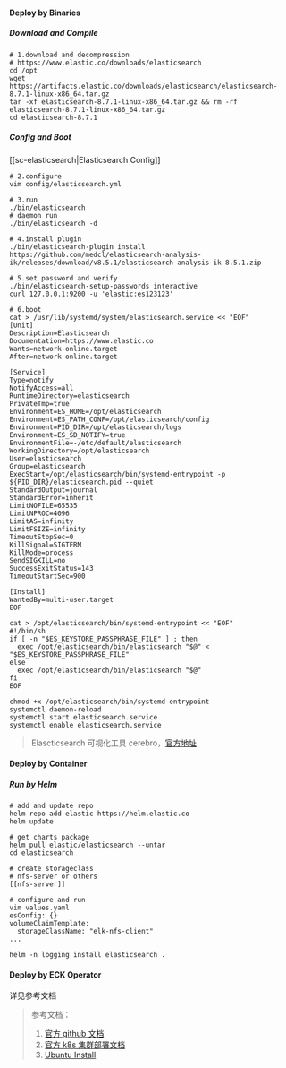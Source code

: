 #### Deploy by Binaries
##### Download and Compile
```shell
# 1.download and decompression
# https://www.elastic.co/downloads/elasticsearch
cd /opt
wget https://artifacts.elastic.co/downloads/elasticsearch/elasticsearch-8.7.1-linux-x86_64.tar.gz
tar -xf elasticsearch-8.7.1-linux-x86_64.tar.gz && rm -rf elasticsearch-8.7.1-linux-x86_64.tar.gz
cd elasticsearch-8.7.1
```

##### Config and Boot
[[sc-elasticsearch|Elasticsearch Config]]
```shell
# 2.configure
vim config/elasticsearch.yml

# 3.run 
./bin/elasticsearch
# daemon run
./bin/elasticsearch -d 

# 4.install plugin
./bin/elasticsearch-plugin install https://github.com/medcl/elasticsearch-analysis-ik/releases/download/v8.5.1/elasticsearch-analysis-ik-8.5.1.zip

# 5.set password and verify
./bin/elasticsearch-setup-passwords interactive
curl 127.0.0.1:9200 -u 'elastic:es123123'
```

```shell
# 6.boot
cat > /usr/lib/systemd/system/elasticsearch.service << "EOF"
[Unit]
Description=Elasticsearch
Documentation=https://www.elastic.co
Wants=network-online.target
After=network-online.target

[Service]
Type=notify
NotifyAccess=all
RuntimeDirectory=elasticsearch
PrivateTmp=true
Environment=ES_HOME=/opt/elasticsearch
Environment=ES_PATH_CONF=/opt/elasticsearch/config
Environment=PID_DIR=/opt/elasticsearch/logs
Environment=ES_SD_NOTIFY=true
EnvironmentFile=-/etc/default/elasticsearch
WorkingDirectory=/opt/elasticsearch
User=elasticsearch
Group=elasticsearch
ExecStart=/opt/elasticsearch/bin/systemd-entrypoint -p ${PID_DIR}/elasticsearch.pid --quiet
StandardOutput=journal
StandardError=inherit
LimitNOFILE=65535
LimitNPROC=4096
LimitAS=infinity
LimitFSIZE=infinity
TimeoutStopSec=0
KillSignal=SIGTERM
KillMode=process
SendSIGKILL=no
SuccessExitStatus=143
TimeoutStartSec=900

[Install]
WantedBy=multi-user.target
EOF

cat > /opt/elasticsearch/bin/systemd-entrypoint << "EOF"
#!/bin/sh
if [ -n "$ES_KEYSTORE_PASSPHRASE_FILE" ] ; then
  exec /opt/elasticsearch/bin/elasticsearch "$@" < "$ES_KEYSTORE_PASSPHRASE_FILE"
else
  exec /opt/elasticsearch/bin/elasticsearch "$@"
fi
EOF

chmod +x /opt/elasticsearch/bin/systemd-entrypoint   
systemctl daemon-reload
systemctl start elasticsearch.service
systemctl enable elasticsearch.service
```

>Elascticsearch 可视化工具 cerebro，[官方地址](https://github.com/lmenezes/cerebro)


#### Deploy by Container
##### Run by Helm
```shell
# add and update repo
helm repo add elastic https://helm.elastic.co
helm update

# get charts package
helm pull elastic/elasticsearch --untar
cd elasticsearch

# create storageclass
# nfs-server or others
[[nfs-server]]

# configure and run
vim values.yaml
esConfig: {}
volumeClaimTemplate:
  storageClassName: "elk-nfs-client"
...

helm -n logging install elasticsearch .

```


#### Deploy by ECK Operator
详见参考文档


> 参考文档：
> 1. [官方 github 文档](https://github.com/elastic/elasticsearch)
> 2. [官方 k8s 集群部署文档](https://www.elastic.co/downloads/elastic-cloud-kubernetes)
> 3. [Ubuntu Install](https://www.elastic.co/guide/en/elasticsearch/reference/8.7/deb.html)